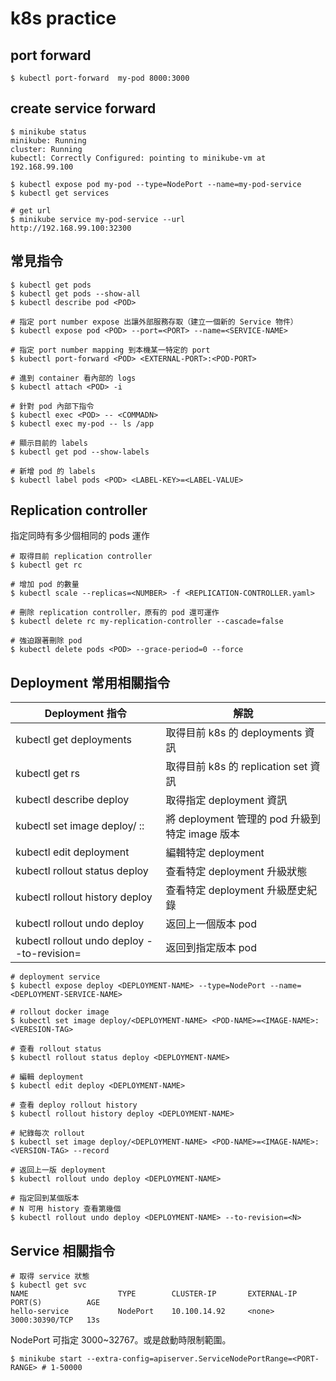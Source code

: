# k8s practice

## port forward

```
$ kubectl port-forward  my-pod 8000:3000
```

## create service forward

```
$ minikube status
minikube: Running
cluster: Running
kubectl: Correctly Configured: pointing to minikube-vm at 192.168.99.100

$ kubectl expose pod my-pod --type=NodePort --name=my-pod-service
$ kubectl get services

# get url
$ minikube service my-pod-service --url
http://192.168.99.100:32300
```


## 常見指令

```
$ kubectl get pods
$ kubectl get pods --show-all
$ kubectl describe pod <POD>

# 指定 port number expose 出讓外部服務存取（建立一個新的 Service 物件）
$ kubectl expose pod <POD> --port=<PORT> --name=<SERVICE-NAME>

# 指定 port number mapping 到本機某一特定的 port
$ kubectl port-forward <POD> <EXTERNAL-PORT>:<POD-PORT>

# 進到 container 看內部的 logs
$ kubectl attach <POD> -i

# 針對 pod 內部下指令
$ kubectl exec <POD> -- <COMMADN>
$ kubectl exec my-pod -- ls /app

# 顯示目前的 labels
$ kubectl get pod --show-labels

# 新增 pod 的 labels
$ kubectl label pods <POD> <LABEL-KEY>=<LABEL-VALUE>
```


## Replication controller

指定同時有多少個相同的 pods 運作

```
# 取得目前 replication controller
$ kubectl get rc

# 增加 pod 的數量
$ kubectl scale --replicas=<NUMBER> -f <REPLICATION-CONTROLLER.yaml>

# 刪除 replication controller，原有的 pod 還可運作
$ kubectl delete rc my-replication-controller --cascade=false

# 強迫跟著刪除 pod
$ kubectl delete pods <POD> --grace-period=0 --force
```


## Deployment 常用相關指令

| Deployment 指令                                                               | 解說                                        |
| ----------------------------------------------------------------------------- | ------------------------------------------ |
| kubectl get deployments                                                       | 取得目前 k8s 的 deployments 資訊             |
| kubectl get rs                                                                | 取得目前 k8s 的 replication set 資訊         |
| kubectl describe deploy <DEPLOYMENT-NAME>                                     | 取得指定 deployment 資訊                     |
| kubectl set image deploy/ <DEPLOYMENT-NAME> <POD-NAME>:<IMAGE-PATH>:<VERSION> | 將 deployment 管理的 pod 升級到特定 image 版本 |
| kubectl edit deployment <DEPLOYMENT-NAME>                                     | 編輯特定 deployment                          |
| kubectl rollout status deploy <DEPLOYMENT-NAME>                               | 查看特定 deployment 升級狀態                  |
| kubectl rollout history deploy <DEPLOYMENT-NAME>                              | 查看特定 deployment 升級歷史紀錄               |
| kubectl rollout undo deploy <DEPLOYMENT-NAME>                                 | 返回上一個版本 pod                            |
| kubectl rollout undo deploy <DEPLOYMENT-NAME>  --to-revision=<N>              | 返回到指定版本 pod                            |

```
# deployment service
$ kubectl expose deploy <DEPLOYMENT-NAME> --type=NodePort --name=<DEPLOYMENT-SERVICE-NAME>

# rollout docker image
$ kubectl set image deploy/<DEPLOYMENT-NAME> <POD-NAME>=<IMAGE-NAME>:<VERESION-TAG>

# 查看 rollout status
$ kubectl rollout status deploy <DEPLOYMENT-NAME>

# 編輯 deployment
$ kubectl edit deploy <DEPLOYMENT-NAME>

# 查看 deploy rollout history
$ kubectl rollout history deploy <DEPLOYMENT-NAME>

# 紀錄每次 rollout 
$ kubectl set image deploy/<DEPLOYMENT-NAME> <POD-NAME>=<IMAGE-NAME>:<VERSION-TAG> --record

# 返回上一版 deployment
$ kubectl rollout undo deploy <DEPLOYMENT-NAME>

# 指定回到某個版本
# N 可用 history 查看第幾個
$ kubectl rollout undo deploy <DEPLOYMENT-NAME> --to-revision=<N>
```


## Service 相關指令

```
# 取得 service 狀態
$ kubectl get svc
NAME                    TYPE        CLUSTER-IP       EXTERNAL-IP   PORT(S)          AGE
hello-service           NodePort    10.100.14.92     <none>        3000:30390/TCP   13s
```

NodePort 可指定 3000~32767。或是啟動時限制範圍。

```
$ minikube start --extra-config=apiserver.ServiceNodePortRange=<PORT-RANGE> # 1-50000
```